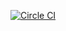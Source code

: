 [![Circle CI](https://circleci.com/gh/steshaw/steshaw.org.svg?style=svg)](https://circleci.com/gh/steshaw/steshaw.org)
